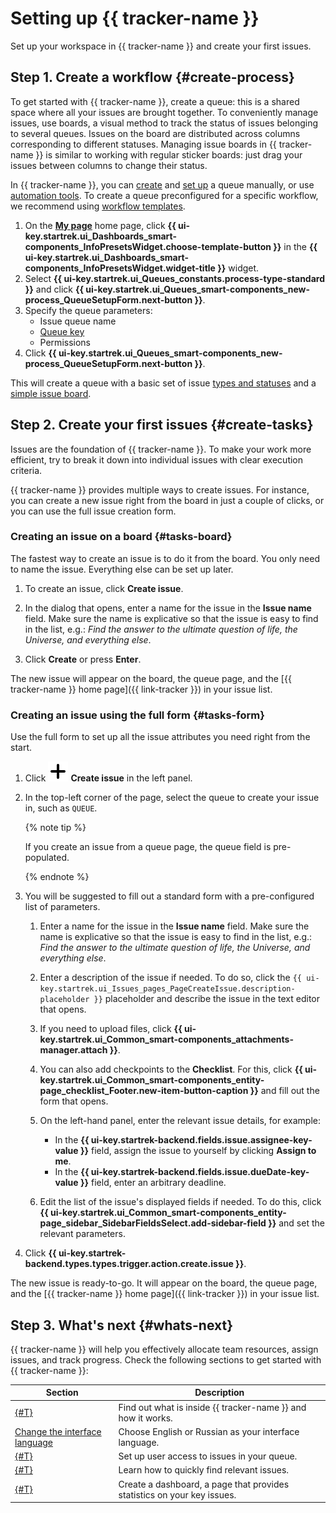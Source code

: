 # Setting up {{ tracker-name }}

Set up your workspace in {{ tracker-name }} and create your first issues.

## Step 1. Create a workflow {#create-process}

To get started with {{ tracker-name }}, create a queue: this is a shared space where all your issues are brought together. To conveniently manage issues, use boards, a visual method to track the status of issues belonging to several queues. Issues on the board are distributed across columns corresponding to different statuses. Managing issue boards in {{ tracker-name }} is similar to working with regular sticker boards: just drag your issues between columns to change their status.

In {{ tracker-name }}, you can [create](manager/create-queue.md) and [set up](manager/edit-queue-general.md) a queue manually, or use [automation tools](automation.md). To create a queue preconfigured for a specific workflow, we recommend using [workflow templates](manager/create-work-process.md).


1. On the [**My page**](https://tracker.yandex.ru/pages/my) home page, click **{{ ui-key.startrek.ui_Dashboards_smart-components_InfoPresetsWidget.choose-template-button }}** in the **{{ ui-key.startrek.ui_Dashboards_smart-components_InfoPresetsWidget.widget-title }}** widget.
1. Select **{{ ui-key.startrek.ui_Queues_constants.process-type-standard }}** and click **{{ ui-key.startrek.ui_Queues_smart-components_new-process_QueueSetupForm.next-button }}**.
1. Specify the queue parameters:
   * Issue queue name
   * [Queue key](manager/create-queue.md#key)
   * Permissions
1. Click **{{ ui-key.startrek.ui_Queues_smart-components_new-process_QueueSetupForm.next-button }}**.

This will create a queue with a basic set of issue [types and statuses](manager/workflow.md) and a [simple issue board](manager/agile.md#sec_boards).


## Step 2. Create your first issues {#create-tasks}

Issues are the foundation of {{ tracker-name }}. To make your work more efficient, try to break it down into individual issues with clear execution criteria.

{{ tracker-name }} provides multiple ways to create issues. For instance, you can create a new issue right from the board in just a couple of clicks, or you can use the full issue creation form.

### Creating an issue on a board {#tasks-board}

The fastest way to create an issue is to do it from the board. You only need to name the issue. Everything else can be set up later.

1. To create an issue, click **Create issue**.

1. In the dialog that opens, enter a name for the issue in the **Issue name** field. Make sure the name is explicative so that the issue is easy to find in the list, e.g.: _Find the answer to the ultimate question of life, the Universe, and everything else_.

1. Click **Create** or press **Enter**.

The new issue will appear on the board, the queue page, and the [{{ tracker-name }} home page]({{ link-tracker }}) in your issue list.

### Creating an issue using the full form {#tasks-form}

Use the full form to set up all the issue attributes you need right from the start.

1. Click ![](../_assets/tracker/svg/icon-add.svg) **Create issue** in the left panel.

1. In the top-left corner of the page, select the queue to create your issue in, such as `QUEUE`.

   {% note tip %}

   If you create an issue from a queue page, the queue field is pre-populated.

   {% endnote %}

1. You will be suggested to fill out a standard form with a pre-configured list of parameters.

   1. Enter a name for the issue in the **Issue name** field. Make sure the name is explicative so that the issue is easy to find in the list, e.g.: _Find the answer to the ultimate question of life, the Universe, and everything else_.

   1. Enter a description of the issue if needed. To do so, click the `{{ ui-key.startrek.ui_Issues_pages_PageCreateIssue.description-placeholder }}` placeholder and describe the issue in the text editor that opens.

   1. If you need to upload files, click **{{ ui-key.startrek.ui_Common_smart-components_attachments-manager.attach }}**.

   1. You can also add checkpoints to the **Checklist**. For this, click **{{ ui-key.startrek.ui_Common_smart-components_entity-page_checklist_Footer.new-item-button-caption }}** and fill out the form that opens.

   1. On the left-hand panel, enter the relevant issue details, for example:
      * In the **{{ ui-key.startrek-backend.fields.issue.assignee-key-value }}** field, assign the issue to yourself by clicking **Assign to me**.
      * In the **{{ ui-key.startrek-backend.fields.issue.dueDate-key-value }}** field, enter an arbitrary deadline.

   1. Edit the list of the issue's displayed fields if needed. To do this, click **{{ ui-key.startrek.ui_Common_smart-components_entity-page_sidebar_SidebarFieldsSelect.add-sidebar-field }}** and set the relevant parameters.

1. Click **{{ ui-key.startrek-backend.types.types.trigger.action.create.issue }}**.

The new issue is ready-to-go. It will appear on the board, the queue page, and the [{{ tracker-name }} home page]({{ link-tracker }}) in your issue list.

## Step 3. What's next {#whats-next}

{{ tracker-name }} will help you effectively allocate team resources, assign issues, and track progress. Check the following sections to get started with {{ tracker-name }}:

| Section | Description |
------ | --------
| [{#T}](about-tracker.md) | Find out what is inside {{ tracker-name }} and how it works. |
| [Change the interface language](user/personal.md#choose-language) | Choose English or Russian as your interface language. |
| [{#T}](manager/queue-access.md) | Set up user access to issues in your queue. |
| [{#T}](user/search-task.md) | Learn how to quickly find relevant issues. |
| [{#T}](user/dashboard.md) | Create a dashboard, a page that provides statistics on your key issues. |
